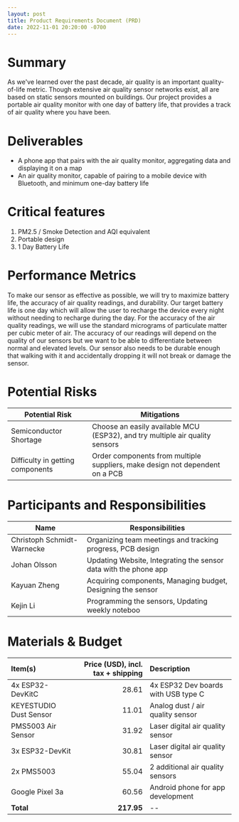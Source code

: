 ```yaml
---
layout: post
title: Product Requirements Document (PRD)
date: 2022-11-01 20:20:00 -0700
---
```

# Summary
As we've learned over the past decade, air quality is an important quality-of-life metric. Though extensive air quality sensor networks exist, all are based on static sensors mounted on buildings. Our project provides a portable air quality monitor with one day of battery life, that provides a track of air quality where you have been.

# Deliverables
* A phone app that pairs with the air quality monitor, aggregating data and displaying it on a map
* An air quality monitor, capable of pairing to a mobile device with Bluetooth, and minimum one-day battery life

# Critical features
1. PM2.5 / Smoke Detection and AQI equivalent
1. Portable design
1. 1 Day Battery Life

# Performance Metrics
To make our sensor as effective as possible, we will try to maximize battery life, the accuracy of air quality readings, and durability.  Our target battery life is one day which will allow the user to recharge the device every night without needing to recharge during the day.  For the accuracy of the air quality readings, we will use the standard micrograms of particulate matter per cubic meter of air.  The accuracy of our readings will depend on the quality of our sensors but we want to be able to differentiate between normal and elevated levels.  Our sensor also needs to be durable enough that walking with it and accidentally dropping it will not break or damage the sensor.

# Potential Risks

| Potential Risk                    | Mitigations             |
| ---                               | ---                |
| Semiconductor Shortage            | Choose an easily available MCU (ESP32), and try multiple air quality sensors | 
| Difficulty in getting components  | Order components from multiple suppliers, make design not dependent on a PCB |

# Participants and Responsibilities

| Name                          | Responsibilities        |
| ---                           | ---                |
| Christoph Schmidt-Warnecke    | Organizing team meetings and tracking progress, PCB design     |
| Johan Olsson                  | Updating Website, Integrating the sensor data with the phone app |
| Kayuan Zheng                  | Acquiring components, Managing budget, Designing the sensor |
| Kejin Li                      | Programming the sensors, Updating weekly noteboo |

# Materials & Budget

| Item(s)                   | Price (USD), incl. tax + shipping | Description               |
| :---                      | ---:          | :---                      |
| 4x ESP32-DevKitC          | 28.61         | 4x ESP32 Dev boards with USB type C | 
| KEYESTUDIO Dust Sensor    | 11.01         | Analog dust / air quality sensor |
| PMS5003 Air Sensor        | 31.92         | Laser digital air quality sensor |
| 3x ESP32-DevKit           | 30.81         | Laser digital air quality sensor |
| 2x PMS5003                | 55.04         | 2 additional air quality sensors |
| Google Pixel 3a           | 60.56         | Android phone for app development |
| **Total**                 | **217.95**    | -- |
